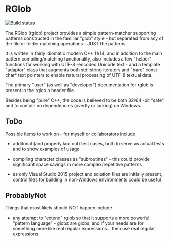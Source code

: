 # RGlob

[![Build status](https://ci.appveyor.com/api/projects/status/github/robertroessler/rglob?svg=true)](https://ci.appveyor.com/project/robertroessler/rglob)

The RGlob (rglob) project provides a simple pattern-matcher supporting patterns
constructed in the familiar "glob" style - but separated from any of the file or
folder matching operations - JUST the patterns.

It is written in fairly idiomatic modern C++ 11/14, and in addition to the main
pattern compiling/matching functionality, also includes a few "helper" functions
for working with UTF-8 -encoded Unicode text - and a template "adaptor" class
that augments both std::string iterators and "bare" const char* text pointers to
enable natural processing of UTF-8 textual data.

The primary "user" (as well as "developer") documentation for rglob is present
in the rglob.h header file.

Besides being "pure" C++, the code is believed to be both 32/64 -bit "safe", and
to contain no dependencies (overtly or lurking) on Windows.

## ToDo

Possible items to work on - for myself or collaborators include

* additonal (and properly laid out) test cases, both to serve as actual tests
and to show examples of usage

* compiling character classes as "subroutines" - this could provide significant
space savings in more complex/repetitive patterns

* as only Visual Studio 2015 project and solution files are initially present,
control files for building in non-Windows environments could be useful

## ProbablyNot

Things that most likely should NOT happen include

* any attempt to "extend" rglob so that it supports a more powerful "pattern
language" - globs are globs, and if your needs are for something more like real
regular expressions... then use real regular expressions
